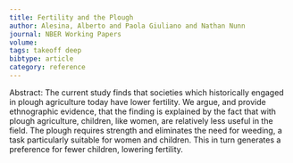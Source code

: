 ```yaml
---
title: Fertility and the Plough
author: Alesina, Alberto and Paola Giuliano and Nathan Nunn
journal: NBER Working Papers
volume: 
tags: takeoff deep
bibtype: article
category: reference
---
```

Abstract: The current study finds that societies which historically engaged in plough agriculture today have lower fertility. We argue, and provide ethnographic evidence, that the finding is explained by the fact that with plough agriculture, children, like women, are relatively less useful in the field. The plough requires strength and eliminates the need for weeding, a task particularly suitable for women and children. This in turn generates a preference for fewer children, lowering fertility.

